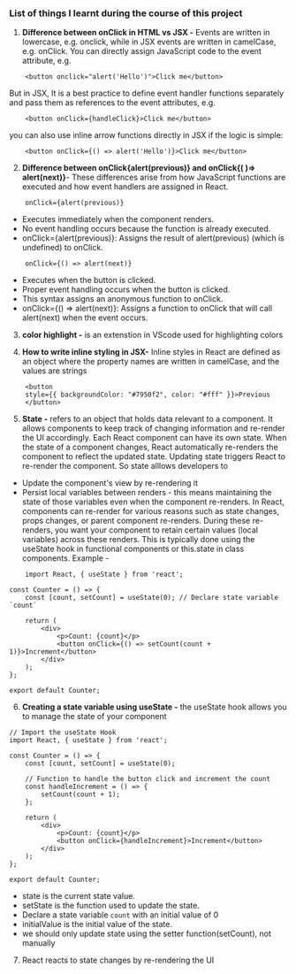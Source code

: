 ### List of things I learnt during the course of this project
1. **Difference between onClick in HTML vs JSX -** Events are written in lowercase, e.g. onclick, while in JSX events are written in camelCase, e.g. onClick. You can directly assign JavaScript code to the event attribute, e.g. 
```
    <button onclick="alert('Hello')">Click me</button>
```
But in JSX, It is a best practice to define event handler functions separately and pass them as references to the event attributes, e.g.
```
    <button onClick={handleClick}>Click me</button>
```
you can also use inline arrow functions directly in JSX if the logic is simple:
```
    <button onClick={() => alert('Hello')}>Click me</button>
```

2. **Difference between onClick{alert(previous)} and onClick{( )=> alert(next)}**- These differences arise from how JavaScript functions are executed and how event handlers are assigned in React.
```
    onClick={alert(previous)}
```
- Executes immediately when the component renders.
- No event handling occurs because the function is already executed.
- onClick={alert(previous)}: Assigns the result of alert(previous) (which is undefined) to onClick.

```
    onClick={() => alert(next)}
```
- Executes when the button is clicked.
- Proper event handling occurs when the button is clicked.
- This syntax assigns an anonymous function to onClick. 
- onClick={() => alert(next)}: Assigns a function to onClick that will call alert(next) when the event occurs.

3. **color highlight -** is an extenstion in VScode used for highlighting colors

4. **How to write inline styling in JSX-** Inline styles in React are defined as an object where the property names are written in camelCase, and the values are strings
```
    <button
    style={{ backgroundColor: "#7950f2", color: "#fff" }}>Previous
    </button>
```

5. **State -** refers to an object that holds data relevant to a component. It allows components to keep track of changing information and re-render the UI accordingly. Each React component can have its own state. When the state of a component changes, React automatically re-renders the component to reflect the updated state. Updating state triggers React to re-render the component. So state alllows developers to
- Update the component's view by re-rendering it
- Persist local variables between renders - this means maintaining the state of those variables even when the component re-renders. In React, components can re-render for various reasons such as state changes, props changes, or parent component re-renders. During these re-renders, you want your component to retain certain values (local variables) across these renders. This is typically done using the useState hook in functional components or this.state in class components.
Example -
```
    import React, { useState } from 'react';

const Counter = () => {
    const [count, setCount] = useState(0); // Declare state variable `count`

    return (
        <div>
            <p>Count: {count}</p>
            <button onClick={() => setCount(count + 1)}>Increment</button>
        </div>
    );
};

export default Counter;

```

6. **Creating a state variable using useState -** the useState hook allows you to manage the state of your component

```
// Import the useState Hook
import React, { useState } from 'react';

const Counter = () => {
    const [count, setCount] = useState(0);

    // Function to handle the button click and increment the count
    const handleIncrement = () => {
        setCount(count + 1);
    };

    return (
        <div>
            <p>Count: {count}</p>
            <button onClick={handleIncrement}>Increment</button>
        </div>
    );
};

export default Counter;

```
- state is the current state value.
- setState is the function used to update the state.
- Declare a state variable `count` with an initial value of 0
- initialValue is the initial value of the state.
- we should only update state using the setter function(setCount), not manually
7. React reacts to state changes by re-rendering the UI